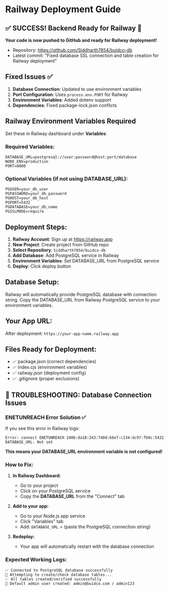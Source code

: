# Railway Deployment Guide

## ✅ SUCCESS! Backend Ready for Railway 🚀

**Your code is now pushed to GitHub and ready for Railway deployment!**

- Repository: https://github.com/Siddharth7854/buidco-db
- Latest commit: "Fixed database SSL connection and table creation for Railway deployment"

## Fixed Issues ✅

1. **Database Connection**: Updated to use environment variables
2. **Port Configuration**: Uses `process.env.PORT` for Railway
3. **Environment Variables**: Added dotenv support
4. **Dependencies**: Fixed package-lock.json conflicts

## Railway Environment Variables Required

Set these in Railway dashboard under **Variables**:

### Required Variables:

```
DATABASE_URL=postgresql://user:password@host:port/database
NODE_ENV=production
PORT=8080
```

### Optional Variables (if not using DATABASE_URL):

```
PGUSER=your_db_user
PGPASSWORD=your_db_password
PGHOST=your_db_host
PGPORT=5432
PGDATABASE=your_db_name
PGSSLMODE=require
```

## Deployment Steps:

1. **Railway Account**: Sign up at https://railway.app
2. **New Project**: Create project from GitHub repo
3. **Select Repository**: `Siddharth7854/buidco-db`
4. **Add Database**: Add PostgreSQL service in Railway
5. **Environment Variables**: Set DATABASE_URL from PostgreSQL service
6. **Deploy**: Click deploy button

## Database Setup:

Railway will automatically provide PostgreSQL database with connection string.
Copy the DATABASE_URL from Railway PostgreSQL service to your environment variables.

## Your App URL:

After deployment: `https://your-app-name.railway.app`

## Files Ready for Deployment:

- ✅ package.json (correct dependencies)
- ✅ index.cjs (environment variables)
- ✅ railway.json (deployment config)
- ✅ .gitignore (proper exclusions)

## 🔧 TROUBLESHOOTING: Database Connection Issues

### ENETUNREACH Error Solution ✅

If you see this error in Railway logs:
```
Error: connect ENETUNREACH 2406:da18:243:740d:b6e7:c134:dc97:fb9c:5432
DATABASE_URL: Not set
```

**This means your DATABASE_URL environment variable is not configured!**

### How to Fix:

1. **In Railway Dashboard:**
   - Go to your project
   - Click on your PostgreSQL service
   - Copy the **DATABASE_URL** from the "Connect" tab

2. **Add to your app:**
   - Go to your Node.js app service
   - Click "Variables" tab
   - Add: `DATABASE_URL` = (paste the PostgreSQL connection string)

3. **Redeploy:**
   - Your app will automatically restart with the database connection

### Expected Working Logs:
```
✅ Connected to PostgreSQL database successfully
🔧 Attempting to create/check database tables...
✅ All tables created/verified successfully
👤 Default admin user created: admin@buidco.com / admin123
```
